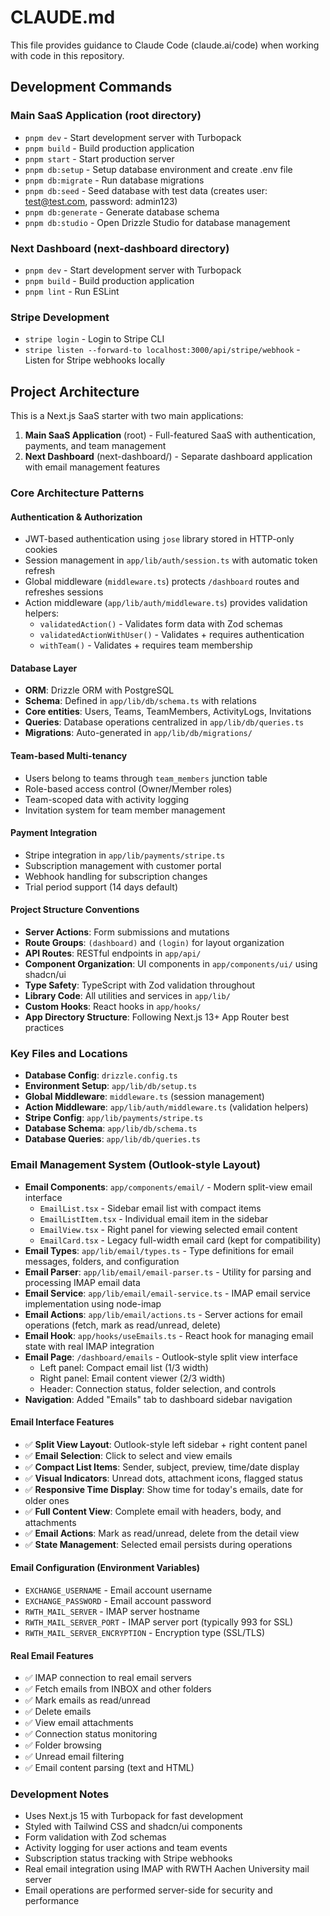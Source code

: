 # CLAUDE.md

This file provides guidance to Claude Code (claude.ai/code) when working with code in this repository.

## Development Commands

### Main SaaS Application (root directory)
- `pnpm dev` - Start development server with Turbopack
- `pnpm build` - Build production application
- `pnpm start` - Start production server
- `pnpm db:setup` - Setup database environment and create .env file
- `pnpm db:migrate` - Run database migrations
- `pnpm db:seed` - Seed database with test data (creates user: test@test.com, password: admin123)
- `pnpm db:generate` - Generate database schema
- `pnpm db:studio` - Open Drizzle Studio for database management

### Next Dashboard (next-dashboard directory)
- `pnpm dev` - Start development server with Turbopack
- `pnpm build` - Build production application
- `pnpm lint` - Run ESLint

### Stripe Development
- `stripe login` - Login to Stripe CLI
- `stripe listen --forward-to localhost:3000/api/stripe/webhook` - Listen for Stripe webhooks locally

## Project Architecture

This is a Next.js SaaS starter with two main applications:
1. **Main SaaS Application** (root) - Full-featured SaaS with authentication, payments, and team management
2. **Next Dashboard** (next-dashboard/) - Separate dashboard application with email management features

### Core Architecture Patterns

#### Authentication & Authorization
- JWT-based authentication using `jose` library stored in HTTP-only cookies
- Session management in `app/lib/auth/session.ts` with automatic token refresh
- Global middleware (`middleware.ts`) protects `/dashboard` routes and refreshes sessions
- Action middleware (`app/lib/auth/middleware.ts`) provides validation helpers:
  - `validatedAction()` - Validates form data with Zod schemas
  - `validatedActionWithUser()` - Validates + requires authentication
  - `withTeam()` - Validates + requires team membership

#### Database Layer
- **ORM**: Drizzle ORM with PostgreSQL
- **Schema**: Defined in `app/lib/db/schema.ts` with relations
- **Core entities**: Users, Teams, TeamMembers, ActivityLogs, Invitations
- **Queries**: Database operations centralized in `app/lib/db/queries.ts`
- **Migrations**: Auto-generated in `app/lib/db/migrations/`

#### Team-based Multi-tenancy
- Users belong to teams through `team_members` junction table
- Role-based access control (Owner/Member roles)
- Team-scoped data with activity logging
- Invitation system for team member management

#### Payment Integration
- Stripe integration in `app/lib/payments/stripe.ts`
- Subscription management with customer portal
- Webhook handling for subscription changes
- Trial period support (14 days default)

#### Project Structure Conventions
- **Server Actions**: Form submissions and mutations
- **Route Groups**: `(dashboard)` and `(login)` for layout organization  
- **API Routes**: RESTful endpoints in `app/api/`
- **Component Organization**: UI components in `app/components/ui/` using shadcn/ui
- **Type Safety**: TypeScript with Zod validation throughout
- **Library Code**: All utilities and services in `app/lib/`
- **Custom Hooks**: React hooks in `app/hooks/`
- **App Directory Structure**: Following Next.js 13+ App Router best practices

### Key Files and Locations
- **Database Config**: `drizzle.config.ts`
- **Environment Setup**: `app/lib/db/setup.ts`
- **Global Middleware**: `middleware.ts` (session management)
- **Action Middleware**: `app/lib/auth/middleware.ts` (validation helpers)
- **Stripe Config**: `app/lib/payments/stripe.ts`
- **Database Schema**: `app/lib/db/schema.ts`
- **Database Queries**: `app/lib/db/queries.ts`

### Email Management System (Outlook-style Layout)
- **Email Components**: `app/components/email/` - Modern split-view email interface
  - `EmailList.tsx` - Sidebar email list with compact items
  - `EmailListItem.tsx` - Individual email item in the sidebar
  - `EmailView.tsx` - Right panel for viewing selected email content
  - `EmailCard.tsx` - Legacy full-width email card (kept for compatibility)
- **Email Types**: `app/lib/email/types.ts` - Type definitions for email messages, folders, and configuration
- **Email Parser**: `app/lib/email/email-parser.ts` - Utility for parsing and processing IMAP email data
- **Email Service**: `app/lib/email/email-service.ts` - IMAP email service implementation using node-imap
- **Email Actions**: `app/lib/email/actions.ts` - Server actions for email operations (fetch, mark as read/unread, delete)
- **Email Hook**: `app/hooks/useEmails.ts` - React hook for managing email state with real IMAP integration
- **Email Page**: `/dashboard/emails` - Outlook-style split view interface
  - Left panel: Compact email list (1/3 width)
  - Right panel: Email content viewer (2/3 width)
  - Header: Connection status, folder selection, and controls
- **Navigation**: Added "Emails" tab to dashboard sidebar navigation

#### Email Interface Features
- ✅ **Split View Layout**: Outlook-style left sidebar + right content panel
- ✅ **Email Selection**: Click to select and view emails
- ✅ **Compact List Items**: Sender, subject, preview, time/date display
- ✅ **Visual Indicators**: Unread dots, attachment icons, flagged status
- ✅ **Responsive Time Display**: Show time for today's emails, date for older ones
- ✅ **Full Content View**: Complete email with headers, body, and attachments
- ✅ **Email Actions**: Mark as read/unread, delete from the detail view
- ✅ **State Management**: Selected email persists during operations

#### Email Configuration (Environment Variables)
- `EXCHANGE_USERNAME` - Email account username
- `EXCHANGE_PASSWORD` - Email account password  
- `RWTH_MAIL_SERVER` - IMAP server hostname
- `RWTH_MAIL_SERVER_PORT` - IMAP server port (typically 993 for SSL)
- `RWTH_MAIL_SERVER_ENCRYPTION` - Encryption type (SSL/TLS)

#### Real Email Features
- ✅ IMAP connection to real email servers
- ✅ Fetch emails from INBOX and other folders
- ✅ Mark emails as read/unread
- ✅ Delete emails
- ✅ View email attachments
- ✅ Connection status monitoring
- ✅ Folder browsing
- ✅ Unread email filtering
- ✅ Email content parsing (text and HTML)

### Development Notes
- Uses Next.js 15 with Turbopack for fast development
- Styled with Tailwind CSS and shadcn/ui components
- Form validation with Zod schemas
- Activity logging for user actions and team events
- Subscription status tracking with Stripe webhooks
- Real email integration using IMAP with RWTH Aachen University mail server
- Email operations are performed server-side for security and performance